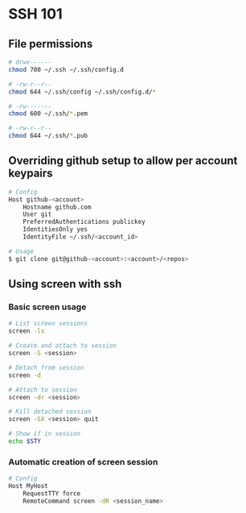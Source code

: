 # SSH 101

## File permissions

```sh
# drwx------
chmod 700 ~/.ssh ~/.ssh/config.d

# -rw-r--r--
chmod 644 ~/.ssh/config ~/.ssh/config.d/*

# -rw-------
chmod 600 ~/.ssh/*.pem

# -rw-r--r--
chmod 644 ~/.ssh/*.pub
```

## Overriding github setup to allow per account keypairs

```sh
# Config
Host github-<account>
    Hostname github.com
    User git
    PreferredAuthentications publickey
    IdentitiesOnly yes
    IdentityFile ~/.ssh/<account_id>

# Usage
$ git clone git@github-<account>:<account>/<repos>
```

## Using screen with ssh

### Basic screen usage

```sh
# List screen sessions
screen -ls

# Create and attach to session
screen -S <session>

# Detach from session
screen -d

# Attach to session
screen -dr <session>

# Kill detached session
screen -SX <session> quit

# Show if in session
echo $STY
```

### Automatic creation of screen session

```sh
# Config
Host MyHost
    RequestTTY force
    RemoteCommand screen -dR <session_name>
```
